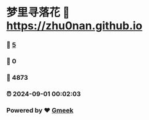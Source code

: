 # 梦里寻落花 :link: https://zhu0nan.github.io 
### :page_facing_up: [5](https://zhu0nan.github.io/tag.html) 
### :speech_balloon: 0 
### :hibiscus: 4873 
### :alarm_clock: 2024-09-01 00:02:03 
### Powered by :heart: [Gmeek](https://github.com/Meekdai/Gmeek)
